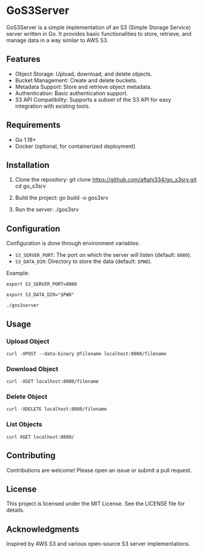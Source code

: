 # GoS3Server

GoS3Server is a simple implementation of an S3 (Simple Storage Service) server written in Go. It provides basic functionalities to store, retrieve, and manage data in a way similar to AWS S3.

## Features

- Object Storage: Upload, download, and delete objects.
- Bucket Management: Create and delete buckets.
- Metadata Support: Store and retrieve object metadata.
- Authentication: Basic authentication support.
- S3 API Compatibility: Supports a subset of the S3 API for easy integration with existing tools.

## Requirements

- Go 1.18+
- Docker (optional, for containerized deployment)

## Installation

1. Clone the repository:
	git clone https://github.com/aftahi334/go_s3srv.git
	cd go_s3srv

2. Build the project:
	go build -o gos3srv


3. Run the server:
	 ./gos3srv

## Configuration

Configuration is done through environment variables:

- `S3_SERVER_PORT`: The port on which the server will listen (default: `8080`).
- `S3_DATA_DIR`: Directory to store the data (default: `$PWD`).

Example:														
	
	export S3_SERVER_PORT=8080

	export S3_DATA_DIR="$PWD"

	./gos3server

## Usage

### Upload Object
	curl -XPOST --data-binary @filename localhost:8080/filename

### Download Object
	curl -XGET localhost:8080/filename

### Delete Object
	curl -XDELETE localhost:8080/filename

### List Objects
	curl XGET localhost:8080/

## Contributing

Contributions are welcome! Please open an issue or submit a pull request.

## License

This project is licensed under the MIT License. See the LICENSE file for details.

## Acknowledgments

Inspired by AWS S3 and various open-source S3 server implementations.